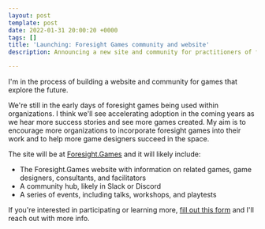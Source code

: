 ```yaml
---
layout: post
template: post
date: 2022-01-31 20:00:20 +0000
tags: []
title: 'Launching: Foresight Games community and website'
description: Announcing a new site and community for practitioners of foresight games

---
```

I'm in the process of building a website and community for games that explore the future. 

We're still in the early days of foresight games being used within organizations. I think we'll see accelerating adoption in the coming years as we hear more success stories and see more games created. My aim is to encourage more organizations to incorporate foresight games into their work and to help more game designers succeed in the space.

The site will be at [Foresight.Games](https://foresight.games) and it will likely include:

* The Foresight.Games website with information on related games, game designers, consultants, and facilitators
* A community hub, likely in Slack or Discord
* A series of events, including talks, workshops, and playtests

If you're interested in participating or learning more, [fill out this form](https://forms.gle/6jiW5fsgRUiBhySK9) and I'll reach out with more info.